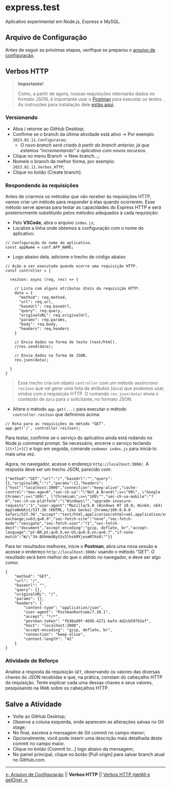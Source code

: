 # express.test
Aplicativo experimental em Node.js, Express e MySQL.

## Arquivo de Configuração
Antes de seguir as próximas etapas, verifique se preparou o [arquivo de configuração](https://github.com/Luferat/express.test/tree/Atividade.02_Arquivo_de_configura%C3%A7%C3%A3o).

## Verbos HTTP

> **Importante!**
>
> Como, a partir de agora, nossas requisições retornarão dados no formato JSON, é importante usar o [Postman](https://www.postman.com/) para executar os testes. As instruções para instalação dele [estão aqui](https://docs.google.com/document/d/1Zo42HZvGtEAx-9OjLX5Cr9J5SKl07NvUxLGSTSbWHpc/edit?usp=sharing).

### Versionando
 - Abra / retorne ao GitHub Desktop;
 - Confirme se o branch da última atividade está ativo → Por exemplo `2023.02.11.Configuracao`;
   - *O novo branch será criado à partir do branch anterior, já que estamos "incrementando" o aplicativo com novos recursos.*
 - Clique no menu Branch → New branch...;
 - Nomeie o branch da melhor forma, por exemplo: `2023.02.11.Verbos_HTTP`;
 - Clique no botão [Create branch].
 
### Respondendo às requisições 

Antes de criarmos os métodos que vão receber às requisições HTTP, vamos criar um método para responder à elas quando ocorrerem. Esse método serve apenas para testar as capacidades do Express HTTP e será posteriormente substituído pelos métodos adequados à cada requisição:

 - Pelo **VSCode**, abra o arquivo `index.js`;
 - Localize a linha onde obtemos a configuração com o nome do aplicativo:
```
// Configuração do nome do aplicativo.
const appName = conf.APP_NAME;
```
 - Logo abaixo dela, adicione o trecho de código abaixo:
```
// Ação a ser executada quando ocorre uma requisição HTTP.
const controller = {

  resJson: async (req, res) => {

    // Lista com alguns atributos úteis da requisição HTTP:
    data = {
      "method": req.method,
      "url": req.url,
      "baseUrl": req.baseUrl,
      "query": req.query,
      "originalURL": req.originalUrl,
      "params": req.params,
      "body": req.body,
      "headers": req.headers
    }

    // Envia dados na forma de texto (text/html).
    //res.send(data);

    // Envia dados na forma de JSON.
    res.json(data);

  }
}
```

> Esse trecho cria um  objeto `controller` com um método assíncrono `resJson` que vai gerar uma lista de atributos (`data`) que podemos usar, vindos com a requisição HTTP. O comando `res.json(data)` envia o conteúdo de `data` para o solicitante, no formato JSON.
 - Altere o método `app.get(...)` para executar o método `controller.resJson` que definimos acima:
```
// Rota para as requisições do método "GET".
app.get('/', controller.resJson);
```
Para testar, confirme se o serviço do aplicativo ainda está rodando no Node.js command prompt. Se necessário, encerre o serviço teclando `[Ctrl]+[C]` e logo em seguida, comande `nodemon index.js` para iniciá-lo mais uma vez.

Agora, no navegador, acesse o endereço `http://localhost:3000/`. A resposta deve ser um trecho JSON, parecido com:
```
{"method":"GET","url":"/","baseUrl":"","query":{},"originalURL":"/","params":{},"headers":{"host":"localhost:3000","connection":"keep-alive","cache-control":"max-age=0","sec-ch-ua":"\"Not_A Brand\";v=\"99\", \"Google Chrome\";v=\"109\", \"Chromium\";v=\"109\"","sec-ch-ua-mobile":"?0","sec-ch-ua-platform":"\"Windows\"","upgrade-insecure-requests":"1","user-agent":"Mozilla/5.0 (Windows NT 10.0; Win64; x64) AppleWebKit/537.36 (KHTML, like Gecko) Chrome/109.0.0.0 Safari/537.36","accept":"text/html,application/xhtml+xml,application/xml;q=0.9,image/avif,image/webp,image/apng,*/*;q=0.8,application/signed-exchange;v=b3;q=0.9","sec-fetch-site":"none","sec-fetch-mode":"navigate","sec-fetch-user":"?1","sec-fetch-dest":"document","accept-encoding":"gzip, deflate, br","accept-language":"pt-BR,pt;q=0.9,en-US;q=0.8,en;q=0.7","if-none-match":"W/\"34-BXkHmUBy53s5lhskMYjesmM7Xo8\""}}
```
Para ter resultados melhores, inicie o **Postman**, abra uma nova sessão e acesse o endereço `http://localhost:3000/` usando o método "GET". O resultado será bem melhor do que o obtido no navegador, e deve ser algo como:
```
{
    "method": "GET",
    "url": "/",
    "baseUrl": "",
    "query": {},
    "originalURL": "/",
    "params": {},
    "headers": {
        "content-type": "application/json",
        "user-agent": "PostmanRuntime/7.30.1",
        "accept": "*/*",
        "postman-token": "fb36ad9f-4695-4271-bafe-4d2cb59792ef",
        "host": "localhost:3000",
        "accept-encoding": "gzip, deflate, br",
        "connection": "keep-alive",
        "content-length": "42"
    }
}
```

### Atividade de Reforço

Analise a resposta da requisição `GET`, observando os valores das diversas chaves do JSON recebidas e que, na prática, constam do cabeçalho HTTP da requisição. Tente explicar cada uma dessas chaves e seus valores, pesquisando na Web sobre os cabeçalhos HTTP.

## Salve a Atividade

 - Volte ao GitHub Desktop;
 - Observe a coluna esquerda, onde aparecem as alterações salvas no Git stage;
 - No final, escreva a mensagem de Git commit no campo menor;
 - Opcionalmente, você pode inserir uma descrição mais detalhada deste commit no campo maior.
 - Clique no botão [Commit to...] logo abaixo da mensagem;
 - No painel principal, clique no botão [Pull origin] para salvar branch atual no GitHub.com.

---
[← Arquivo de Configuração](https://github.com/Luferat/express.test/tree/Atividade.02_Arquivo_de_configura%C3%A7%C3%A3o) || **Verbos HTTP** || [Verbos HTTP (getAll e getOne) →](https://github.com/Luferat/express.test/tree/Atividade.04_Verbos_HTTP_GET)
